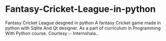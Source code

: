 # Fantasy-Cricket-League-in-python
Fantasy Cricket League desgned in python 
A fantasy Cricket game made in python
with Sqlite And Qt designer.
As a part of curriculum in Programming With Python course.
Courtesy :- Internshala..
